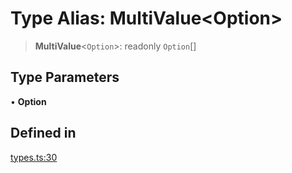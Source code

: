 # Type Alias: MultiValue\<Option\>

> **MultiValue**\<`Option`\>: readonly `Option`[]

## Type Parameters

• **Option**

## Defined in

[types.ts:30](https://github.com/cluk3/react-select/blob/ed039925bb007c645df3b023879a7c98ae8eeccd/packages/react-select/src/types.ts#L30)
